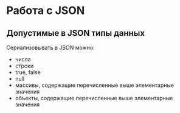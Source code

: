 # Работа с JSON

## Допустимые в JSON типы данных

Сериализовывать в JSON можно:
- числа
- строки
- true, false
- null
- массивы, содержащие перечисленные выше элементарные значения
- объекты, содержащие перечисленные выше элементарные значения


